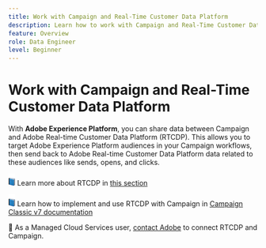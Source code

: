 ```yaml
---
title: Work with Campaign and Real-Time Customer Data Platform
description: Learn how to work with Campaign and Real-Time Customer Data Platform
feature: Overview
role: Data Engineer
level: Beginner
---
```

# Work with Campaign and Real-Time Customer Data Platform

With **Adobe Experience Platform**, you can share data between Campaign and Adobe Real-time Customer Data Platform (RTCDP). This allows you to target Adobe Experience Platform audiences in your Campaign workflows, then send back to Adobe Real-time Customer Data Platform data related to these audiences like sends, opens, and clicks.

![](../assets/do-not-localize/book.png) Learn more about RTCDP in [this section](https://experienceleague.adobe.com/docs/experience-platform/rtcdp/overview.html?lang=en)

![](../assets/do-not-localize/book.png) Learn how to implement and use RTCDP with Campaign in [Campaign Classic v7 documentation](https://experienceleague.adobe.com/docs/campaign-classic/using/integrating-with-adobe-experience-cloud/aep-sources-destinations/get-started-sources-destinations.html?lang=en#integrating-with-adobe-experience-cloud)

💬 As a Managed Cloud Services user, [contact Adobe](../start/campaign-faq.md#support) to connect RTCDP and Campaign.

